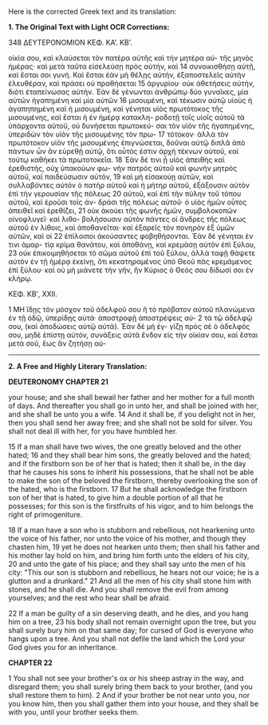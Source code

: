 Here is the corrected Greek text and its translation:

**1. The Original Text with Light OCR Corrections:**

348 ΔΕΥΤΕΡΟΝΟΜΙΟΝ ΚΕΦ. ΚΑ’. ΚΒ’.

οἰκία σου, καὶ κλαύσεται τὸν πατέρα αὐτῆς καὶ τὴν μητέρα αὐ-
τῆς μηνὸς ἡμέρας· καὶ μετὰ ταῦτα εἰσελεύσῃ πρὸς αὐτήν, καὶ
14 συνοικισθήσῃ αὐτῇ, καὶ ἔσται σοι γυνή. Καὶ ἔσται ἐὰν μὴ θέλῃς
αὐτήν, ἐξαποστελεῖς αὐτὴν ἐλευθέραν, καὶ πράσει οὐ πραθήσεται
15 ἀργυρίου· οὐκ ἀθετήσεις αὐτήν, διότι ἐταπείνωσας αὐτήν. Ἐὰν δὲ
γένωνται ἀνθρώπῳ δύο γυναῖκες, μία αὐτῶν ἠγαπημένη καὶ μία αὐτῶν
16 μισουμένη, καὶ τέκωσιν αὐτῷ υἱοὺς ἡ ἀγαπηπημένη καὶ ἡ μισουμένη, καὶ
γένηται υἱὸς πρωτότοκος τῆς μισουμένης, καὶ ἔσται ἡ ἐν ἡμέρᾳ κατακλη-
ροδοτῇ τοῖς υἱοῖς αὐτοῦ τὰ ὑπάρχοντα αὐτοῦ, οὐ δυνήσεται πρωτοκεύ-
σαι τὸν υἱὸν τῆς ἠγαπημένης, ὑπεριδὼν τὸν υἱὸν τῆς μισουμένης τὸν πρω-
17 τότοκον· ἀλλὰ τὸν πρωτότοκον υἱὸν τῆς μισουμένης ἐπιγνώσεται,
δοῦναι αὐτῷ διπλᾶ ἀπὸ πάντων ὧν ἂν εὑρεθῇ αὐτῷ, ὅτι οὗτός
ἐστιν ἀρχὴ τέκνων αὐτοῦ, καὶ τούτῳ καθήκει τὰ πρωτοτοκεῖα.
18 Ἐὰν δέ τινι ᾖ υἱὸς ἀπειθὴς καὶ ἐρεθιστής, οὐχ ὑπακούων φω-
νὴν πατρὸς αὐτοῦ καὶ φωνὴν μητρὸς αὐτοῦ, καὶ παιδεύσωσιν αὐτόν,
19 καὶ μὴ εἰσακούῃ αὐτῶν, καὶ συλλαβόντες αὐτὸν ὁ πατὴρ αὐτοῦ καὶ
ἡ μήτηρ αὐτοῦ, ἐξάξουσιν αὐτὸν ἐπὶ τὴν γερουσίαν τῆς πόλεως
20 αὐτοῦ, καὶ ἐπὶ τὴν πύλην τοῦ τόπου αὐτοῦ, καὶ ἐροῦσι τοῖς ἀν-
δράσι τῆς πόλεως αὐτοῦ· ὁ υἱὸς ἡμῶν οὗτος ἀπειθεῖ καὶ ἐρεθίζει,
21 οὐκ ἀκούει τῆς φωνῆς ἡμῶν, συμβολοκοπῶν οἰνοφλυγεῖ· καὶ λιθο-
βολήσουσιν αὐτὸν πάντες οἱ ἄνδρες τῆς πόλεως αὐτοῦ ἐν λίθοις,
καὶ ἀποθανεῖται· καὶ ἐξαρεῖς τὸν πονηρὸν ἐξ ὑμῶν αὐτῶν, καὶ οἱ
22 ἐπίλοιποι ἀκούσαντες φοβηθήσονται. Ἐὰν δὲ γένηται ἐν τινι ἁμαρ-
τίᾳ κρίμα θανάτου, καὶ ἀποθάνῃ, καὶ κρεμάσῃ αὐτὸν ἐπὶ ξύλου,
23 οὐκ ἐπικοιμηθήσεται τὸ σῶμα αὐτοῦ ἐπὶ τοῦ ξύλου, ἀλλὰ ταφῇ
θάψετε αὐτὸν ἐν τῇ ἡμέρᾳ ἐκείνῃ, ὅτι κεκατηραμένος ὑπὸ Θεοῦ
πᾶς κρεμάμενος ἐπὶ ξύλου· καὶ οὐ μὴ μιάνετε τὴν γῆν, ἣν Κύριος
ὁ Θεός σου δίδωσί σοι ἐν κλήρῳ.

ΚΕΦ. ΚΒʹ, XXII.

1 ΜΗ ἴδῃς τὸν μόσχον τοῦ ἀδελφοῦ σου ἢ τὸ πρόβατον αὐτοῦ
πλανώμενα ἐν τῇ ὁδῷ, ὑπερίδῃς αὐτά· ἀποστροφῇ ἀποστρέψεις αὐ-
2 τὰ τῷ ἀδελφῷ σου, (καὶ ἀποδώσεις αὐτῷ αὐτά). Ἐὰν δὲ μὴ ἐγ-
γίζῃ πρὸς σὲ ὁ ἀδελφός σου, μηδὲ ἐπίστῃ αὐτόν, συνάξεις αὐτὰ
ἔνδον εἰς τὴν οἰκίαν σου, καὶ ἔσται μετὰ σοῦ, ἕως ἂν ζητήσῃ αὐ-

---

**2. A Free and Highly Literary Translation:**

**DEUTERONOMY CHAPTER 21**

your house; and she shall bewail her father and her mother for a full month of days. And thereafter you shall go in unto her, and shall be joined with her, and she shall be unto you a wife.
14 And it shall be, if you delight not in her, then you shall send her away free; and she shall not be sold for silver. You shall not deal ill with her, for you have humbled her.

15 If a man shall have two wives, the one greatly beloved and the other hated;
16 and they shall bear him sons, the greatly beloved and the hated; and if the firstborn son be of her that is hated; then it shall be, in the day that he causes his sons to inherit his possessions, that he shall not be able to make the son of the beloved the firstborn, thereby overlooking the son of the hated, who is the firstborn.
17 But he shall acknowledge the firstborn son of her that is hated, to give him a double portion of all that he possesses; for this son is the firstfruits of his vigor, and to him belongs the right of primogeniture.

18 If a man have a son who is stubborn and rebellious, not hearkening unto the voice of his father, nor unto the voice of his mother, and though they chasten him,
19 yet he does not hearken unto them; then shall his father and his mother lay hold on him, and bring him forth unto the elders of his city,
20 and unto the gate of his place; and they shall say unto the men of his city:
"This our son is stubborn and rebellious, he hears not our voice; he is a glutton and a drunkard."
21 And all the men of his city shall stone him with stones, and he shall die. And you shall remove the evil from among yourselves; and the rest who hear shall be afraid.

22 If a man be guilty of a sin deserving death, and he dies, and you hang him on a tree,
23 his body shall not remain overnight upon the tree, but you shall surely bury him on that same day; for cursed of God is everyone who hangs upon a tree. And you shall not defile the land which the Lord your God gives you for an inheritance.

**CHAPTER 22**

1 You shall not see your brother's ox or his sheep astray in the way, and disregard them; you shall surely bring them back to your brother, (and you shall restore them to him).
2 And if your brother be not near unto you, nor you know him, then you shall gather them into your house, and they shall be with you, until your brother seeks them.